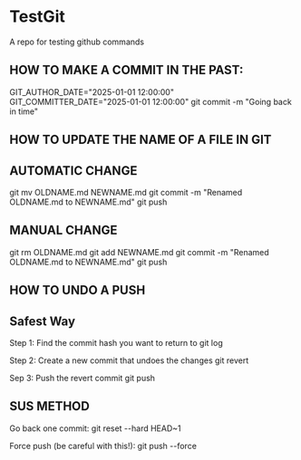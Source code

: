 # TestGit
A repo for testing github commands

## HOW TO MAKE A COMMIT IN THE PAST:
GIT_AUTHOR_DATE="2025-01-01 12:00:00" GIT_COMMITTER_DATE="2025-01-01 12:00:00" git commit -m "Going back in time"

## HOW TO UPDATE THE NAME OF A FILE IN GIT

## AUTOMATIC CHANGE
git mv OLDNAME.md NEWNAME.md
git commit -m "Renamed OLDNAME.md to NEWNAME.md"
git push

## MANUAL CHANGE
git rm OLDNAME.md
git add NEWNAME.md
git commit -m "Renamed OLDNAME.md to NEWNAME.md"
git push


## HOW TO UNDO A PUSH

## Safest Way
Step 1: Find the commit hash you want to return to
git log

Step 2: Create a new commit that undoes the changes
git revert <commit-hash>

Sep 3: Push the revert commit
git push

## SUS METHOD
Go back one commit:
git reset --hard HEAD~1

Force push (be careful with this!):
git push --force
